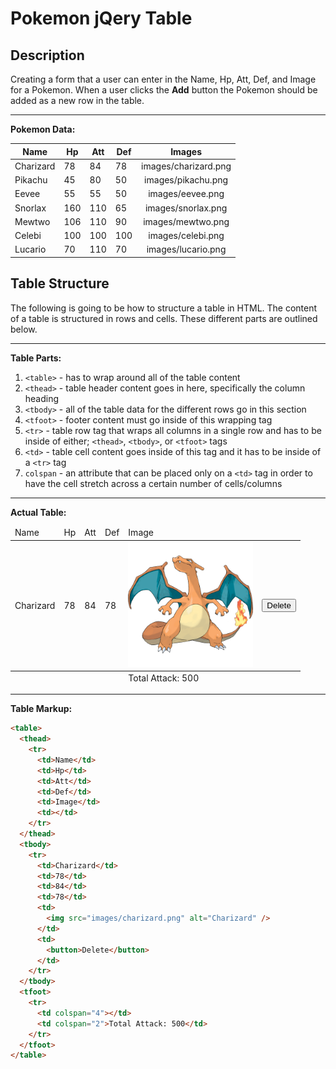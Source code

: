 # Pokemon jQery Table

## Description

Creating a form that a user can enter in the Name, Hp, Att, Def, and Image for a Pokemon. When a user clicks the **Add** button the Pokemon should be added as a new row in the table.

---
**Pokemon Data:**

| Name | Hp | Att | Def | Images |
| --- | --- | --- | --- | :---: |
| Charizard | 78 | 84 | 78 | images/charizard.png |
| Pikachu | 45 | 80 | 50 | images/pikachu.png |
| Eevee | 55 | 55 | 50 | images/eevee.png |
| Snorlax | 160 | 110 | 65 | images/snorlax.png |
| Mewtwo | 106 | 110 | 90 | images/mewtwo.png |
| Celebi | 100 | 100 | 100 | images/celebi.png |
| Lucario | 70 | 110 | 70 | images/lucario.png |


## Table Structure

The following is going to be how to structure a table in HTML. The content of a table is structured in rows and cells. These different parts are outlined below.

---
**Table Parts:**

1. `<table>` - has to wrap around all of the table content
1. `<thead>` - table header content goes in here, specifically the column heading
1. `<tbody>` - all of the table data for the different rows go in this section
1. `<tfoot>` - footer content must go inside of this wrapping tag
1. `<tr>` - table row tag that wraps all columns in a single row and has to be inside of either; `<thead>`, `<tbody>`, or `<tfoot>` tags
1. `<td>` - table cell content goes inside of this tag and it has to be inside of a `<tr>` tag
1. `colspan` - an attribute that can be placed only on a `<td>` tag in order to have the cell stretch across a certain number of cells/columns

---
**Actual Table:**

<table>
  <thead>
    <tr>
      <td>Name</td>
      <td>Hp</td>
      <td>Att</td>
      <td>Def</td>
      <td>Image</td>
      <td></td>
    </tr>
  </thead>
  <tbody>
    <tr>
      <td>Charizard</td>
      <td>78</td>
      <td>84</td>
      <td>78</td>
      <td>
        <img src="images/charizard.png" width="200px" alt="Charizard" />
      </td>
      <td>
        <button>Delete</button>
      </td>
    </tr>
  </tbody>
  <tfoot>
    <tr>
      <td colspan="4"></td>
      <td colspan="2">Total Attack: 500</td>
    </tr>
  </tfoot>
</table>

---
**Table Markup:**

```HTML
<table>
  <thead>
    <tr>
      <td>Name</td>
      <td>Hp</td>
      <td>Att</td>
      <td>Def</td>
      <td>Image</td>
      <td></td>
    </tr>
  </thead>
  <tbody>
    <tr>
      <td>Charizard</td>
      <td>78</td>
      <td>84</td>
      <td>78</td>
      <td>
        <img src="images/charizard.png" alt="Charizard" />
      </td>
      <td>
        <button>Delete</button>
      </td>
    </tr>
  </tbody>
  <tfoot>
    <tr>
      <td colspan="4"></td>
      <td colspan="2">Total Attack: 500</td>
    </tr>
  </tfoot>
</table>
```
